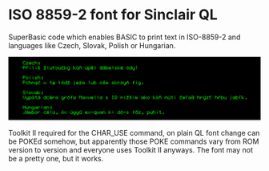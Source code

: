 # ISO 8859-2 font for Sinclair QL

SuperBasic code which enables BASIC to print text in ISO-8859-2 and languages like Czech, Slovak, Polish or Hungarian.

![Example texts in CZ, SK, PL and HU](iso-8859-2-example.png)

Toolkit II required for the CHAR_USE command, on plain QL font change can be POKEd somehow, but apparently those POKE commands vary from ROM version to version and everyone uses Toolkit II anyways. The font may not be a pretty one, but it works.
